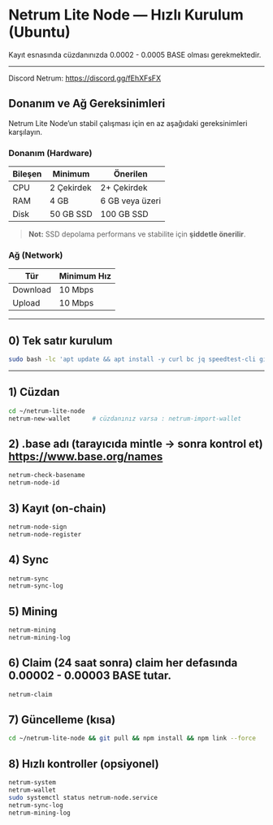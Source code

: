 # Netrum Lite Node — Hızlı Kurulum (Ubuntu)

Kayıt esnasında cüzdanınızda 0.0002 - 0.0005 BASE olması gerekmektedir.

---
Discord Netrum: https://discord.gg/fEhXFsFX
## Donanım ve Ağ Gereksinimleri

Netrum Lite Node’un stabil çalışması için en az aşağıdaki gereksinimleri karşılayın.

### Donanım (Hardware)
| Bileşen   | Minimum | Önerilen |
|----------|---------|----------|
| CPU      | 2 Çekirdek | 2+ Çekirdek |
| RAM      | 4 GB    | 6 GB veya üzeri |
| Disk     | 50 GB SSD | 100 GB SSD |

> **Not:** SSD depolama performans ve stabilite için **şiddetle önerilir**.

### Ağ (Network)
| Tür       | Minimum Hız |
|----------|--------------|
| Download | 10 Mbps      |
| Upload   | 10 Mbps      |

---

## 0) Tek satır kurulum

```bash
sudo bash -lc 'apt update && apt install -y curl bc jq speedtest-cli git ca-certificates lsb-release build-essential python3 && curl -fsSL https://deb.nodesource.com/setup_20.x | bash - && apt remove -y libnode-dev 2>/dev/null || true; apt install -y nodejs && cd /root && if [ -d netrum-lite-node/.git ]; then cd netrum-lite-node && git reset --hard && git pull --ff-only; else git clone https://github.com/NetrumLabs/netrum-lite-node.git && cd netrum-lite-node; fi && rm -rf node_modules package-lock.json && npm install && npm link --force && (netrum --version || netrum | head -n 5)'
```

---

## 1) Cüzdan

```bash
cd ~/netrum-lite-node
netrum-new-wallet      # cüzdanınız varsa : netrum-import-wallet
```

## 2) .base adı (tarayıcıda mintle → sonra kontrol et) https://www.base.org/names

```bash
netrum-check-basename
netrum-node-id
```

## 3) Kayıt (on-chain)

```bash
netrum-node-sign
netrum-node-register
```

## 4) Sync

```bash
netrum-sync
netrum-sync-log
```

## 5) Mining

```bash
netrum-mining
netrum-mining-log
```

## 6) Claim (24 saat sonra) claim her defasında 0.00002 - 0.00003 BASE tutar.  

```bash
netrum-claim
```

## 7) Güncelleme (kısa)

```bash
cd ~/netrum-lite-node && git pull && npm install && npm link --force
```

## 8) Hızlı kontroller (opsiyonel)

```bash
netrum-system
netrum-wallet
sudo systemctl status netrum-node.service
netrum-sync-log
netrum-mining-log
```
